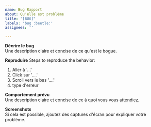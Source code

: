 ```yaml
---
name: Bug Rapport
about: Qu'elle est problème
title: "[BUG]"
labels: 'bug :beetle:'
assignees: ''

---
```


**Décrire le bug**  
Une description claire et concise de ce qu'est le bogue.

**Reproduire**
Steps to reproduce the behavior:
1. Aller à '...'
2. Click sur '....'
3. Scroll vers le bas '....'
4. type d'erreur

**Comportement prévu**  
Une description claire et concise de ce à quoi vous vous attendiez.

**Screenshots**  
Si cela est possible, ajoutez des captures d'écran pour expliquer votre problème.
